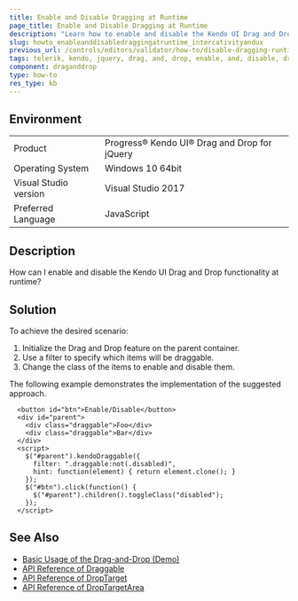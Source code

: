 ```yaml
---
title: Enable and Disable Dragging at Runtime
page_title: Enable and Disable Dragging at Runtime 
description: "Learn how to enable and disable the Kendo UI Drag and Drop functionality at runtime."
slug: howto_enableanddisabledraggingatruntime_intercativityandux
previous_url: /controls/editors/validator/how-to/disable-dragging-runtime
tags: telerik, kendo, jquery, drag, and, drop, enable, and, disable, dragging, at, runtime
component: draganddrop
type: how-to
res_type: kb
---
```


## Environment

<table>
 <tr>
  <td>Product</td>
  <td>Progress® Kendo UI® Drag and Drop for jQuery</td>
 </tr>
 <tr>
  <td>Operating System</td>
  <td>Windows 10 64bit</td>
 </tr>
 <tr>
  <td>Visual Studio version</td>
  <td>Visual Studio 2017</td>
 </tr>
 <tr>
  <td>Preferred Language</td>
  <td>JavaScript</td>
 </tr>
</table>

## Description

How can I enable and disable the Kendo UI Drag and Drop functionality at runtime?

## Solution

To achieve the desired scenario:

1. Initialize the Drag and Drop feature on the parent container.
2. Use a filter to specify which items will be draggable.
3. Change the class of the items to enable and disable them.

The following example demonstrates the implementation of the suggested approach.

```dojo
  <button id="btn">Enable/Disable</button>
  <div id="parent">
    <div class="draggable">Foo</div>
    <div class="draggable">Bar</div>
  </div>
  <script>
    $("#parent").kendoDraggable({
      filter: ".draggable:not(.disabled)",
      hint: function(element) { return element.clone(); }
    });
    $("#btn").click(function() {
      $("#parent").children().toggleClass("disabled");
    });
  </script>
```

## See Also

* [Basic Usage of the Drag-and-Drop (Demo)](https://demos.telerik.com/kendo-ui/dragdrop/index)
* [API Reference of Draggable](/api/javascript/ui/draggable)
* [API Reference of DropTarget](/api/javascript/ui/droptarget)
* [API Reference of DropTargetArea](/api/javascript/ui/droptargetarea)
